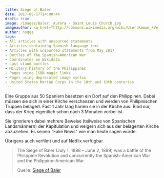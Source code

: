```yaml
---
title: Siege of Baler
date: 2017-06-17T14:00:44
draft: true
image: /images/Baler,_Aurora_-_Saint_Louis_Church.jpg
imageauthor: <a href="http://commons.wikimedia.org/wiki/User:Ramon_FVelasquez" title="User:Ramon FVelasquez">Ramon FVelasquez</a>
author: noqqe
tags:
- All articles with unsourced statements
- Articles containing Spanish-language text
- Articles with unsourced statements from May 2017
- Battles of the Spanish–American War
- Coordinates on Wikidata
- Last stand battles
- Military history of the Philippines
- Pages using ISBN magic links
- Pages using deprecated image syntax
- United States Marine Corps in the 18th and 19th centuries
---
```


Eine Gruppe aus 50 Spaniern besetzen ein Dorf auf den Philippinen. Dabei
müssen sie sich in einer Kirche verschanzen und werden von Philipinischen
Truppen belagert. Fast 1 Jahr lang harren sie in der Kirche aus. Blöd nur,
dass der Krieg eigentlich schon nach 3 Monaten vorbei ist.

Sie ignorieren dabei mehrere Beweise (teilweise von Spanischen
Landsmännern) der Kapitulation und weigern sich aus der belagerten Kirche
abzuziehen. Es seinen "Fake News" wie man heute sagen würde.

Übrigens auch verfilmt und auf Netflix verfügbar.

> The Siege of Baler (July 1, 1898 – June 2, 1899) was a battle of the
> Philippine Revolution and concurrently the Spanish–American War and the
> Philippine–American War.
>
> Quelle: [Siege of Baler](https://en.wikipedia.org/wiki/Siege_of_Baler)
